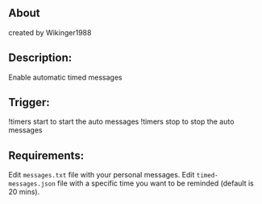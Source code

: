 ## About
created by Wikinger1988

## Description:
Enable automatic timed messages

## Trigger:
!timers start to start the auto messages
!timers stop to stop the auto messages

## Requirements:
Edit `messages.txt` file with your personal messages.
Edit `timed-messages.json` file with a specific time you want to be reminded (default is 20 mins).